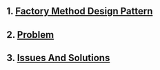 ## 1. [Factory Method Design Pattern](./FactoryMethodDesignPattern.md)
## 2. [Problem](./Problem.md)
## 3. [Issues And Solutions](./IssuesAndSolutions.md)